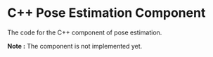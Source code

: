 # C++ Pose Estimation Component

The code for the C++ component of pose estimation.

**Note :** The component is not implemented yet.
